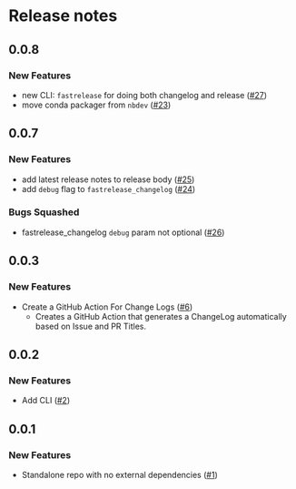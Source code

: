 # Release notes

<!-- do not remove -->

## 0.0.8

### New Features

- new CLI: `fastrelease` for doing both changelog and release ([#27](https://github.com/fastai/fastrelease/issues/27))
- move conda packager from `nbdev` ([#23](https://github.com/fastai/fastrelease/issues/23))

## 0.0.7

### New Features

- add latest release notes to release body ([#25](https://github.com/fastai/fastrelease/issues/25))
- add `debug` flag to `fastrelease_changelog` ([#24](https://github.com/fastai/fastrelease/issues/24))

### Bugs Squashed

- fastrelease_changelog `debug` param not optional ([#26](https://github.com/fastai/fastrelease/issues/26))

## 0.0.3

### New Features

- Create a GitHub Action For Change Logs ([#6](https://github.com/fastai/fastrelease/issues/6))
  - Creates a GitHub Action that generates a ChangeLog automatically based on Issue and PR Titles.

## 0.0.2

### New Features

- Add CLI ([#2](https://github.com/fastai/fastrelease/issues/2))

## 0.0.1

### New Features

- Standalone repo with no external dependencies ([#1](https://github.com/fastai/fastrelease/issues/1))
